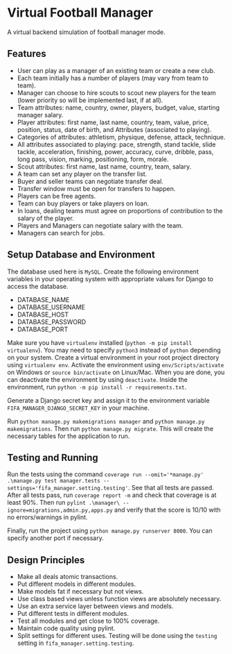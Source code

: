 # Virtual Football Manager
A virtual backend simulation of football manager mode.

## Features
- User can play as a manager of an existing team or create a new club.
- Each team initially has a number of players (may vary from team to team).
- Manager can choose to hire scouts to scout new players for the team (lower priority so will be implemented last, if at all).
- Team attributes: name, country, owner, players, budget, value, starting manager salary.
- Player attributes: first name, last name, country, team, value, price, position, status, date of birth, and Attributes (associated to playing).
- Categories of attributes: athletism, physique, defense, attack, technique.
- All attributes associated to playing: pace, strength, stand tackle, slide tackle, acceleration, finishing, power, accuracy, curve, dribble, pass, long pass, vision, marking, positioning, form, morale.
- Scout attributes: first name, last name, country, team, salary.
- A team can set any player on the transfer list.
- Buyer and seller teams can negotiate transfer deal.
- Transfer window must be open for transfers to happen.
- Players can be free agents.
- Team can buy players or take players on loan.
- In loans, dealing teams must agree on proportions of contribution to the salary of the player.
- Players and Managers can negotiate salary with the team.
- Managers can search for jobs.

## Setup Database and Environment
The database used here is `MySQL`. Create the following environment variables in your operating system with appropriate values for Django to access the database.
- DATABASE_NAME
- DATABASE_USERNAME
- DATABASE_HOST
- DATABASE_PASSWORD
- DATABASE_PORT

Make sure you have `virtualenv` installed (`python -m pip install virtualenv`). You may need to specify `python3` instead of `python` depending on your system. Create a virtual environment in your root project directory using `virtualenv env`. Activate the environment using `env/Scripts/activate` on Windows or `source bin/activate` on Linux/Mac. When you are done, you can deactivate the environment by using `deactivate`. Inside the environment, run `python -m pip install -r requirements.txt`.

Generate a Django secret key and assign it to the environment variable `FIFA_MANAGER_DJANGO_SECRET_KEY` in your machine.

Run `python manage.py makemigrations manager` and `python manage.py makemigrations`. Then run `python manage.py migrate`. This will create the necessary tables for the application to run.

## Testing and Running
Run the tests using the command `coverage run --omit='*manage.py' .\manage.py test manager.tests --settings='fifa_manager.setting.testing'`. See that all tests are passed. After all tests pass, run `coverage report -m` and check that coverage is at least 90%. Then run `pylint .\manager\ --ignore=migrations,admin.py,apps.py` and verify that the score is 10/10 with no errors/warnings in pylint.

Finally, run the project using `python manage.py runserver 8000`. You can specify another port if necessary.

## Design Principles
- Make all deals atomic transactions.
- Put different models in different modules.
- Make models fat if necessary but not views.
- Use class based views unless function views are absolutely necessary.
- Use an extra service layer between views and models.
- Put different tests in different modules.
- Test all modules and get close to 100% coverage.
- Maintain code quality using pylint.
- Split settings for different uses. Testing will be done using the `testing` setting in `fifa_manager.setting.testing`.
